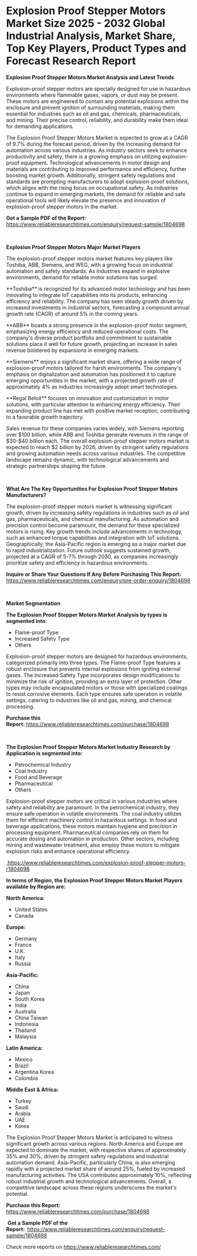 <p><h1>Explosion Proof Stepper Motors Market Size 2025 - 2032 Global Industrial Analysis, Market Share, Top Key Players, Product Types and Forecast Research Report</h1></p><p><strong>Explosion Proof Stepper Motors Market Analysis and Latest Trends</strong></p>
<p><p>Explosion-proof stepper motors are specially designed for use in hazardous environments where flammable gases, vapors, or dust may be present. These motors are engineered to contain any potential explosions within the enclosure and prevent ignition of surrounding materials, making them essential for industries such as oil and gas, chemicals, pharmaceuticals, and mining. Their precise control, reliability, and durability make them ideal for demanding applications.</p><p>The Explosion Proof Stepper Motors Market is expected to grow at a CAGR of 9.7% during the forecast period, driven by the increasing demand for automation across various industries. As industry sectors seek to enhance productivity and safety, there is a growing emphasis on utilizing explosion-proof equipment. Technological advancements in motor design and materials are contributing to improved performance and efficiency, further boosting market growth. Additionally, stringent safety regulations and standards are prompting manufacturers to adopt explosion-proof solutions, which aligns with the rising focus on occupational safety. As industries continue to expand in emerging markets, the demand for reliable and safe operational tools will likely elevate the presence and innovation of explosion-proof stepper motors in the market.</p></p>
<p><strong>Get a Sample PDF of the Report:&nbsp;</strong> <a href="https://www.reliableresearchtimes.com/enquiry/request-sample/1804698?utm_campaign=1940&utm_medium=2&utm_source=Github&utm_content=ia&utm_term=11022025&utm_id=explosion-proof-stepper-motors">https://www.reliableresearchtimes.com/enquiry/request-sample/1804698</a></p>
<p>&nbsp;</p>
<p><strong>Explosion Proof Stepper Motors Major Market Players</strong></p>
<p><p>The explosion-proof stepper motors market features key players like Toshiba, ABB, Siemens, and WEG, with a growing focus on industrial automation and safety standards. As industries expand in explosive environments, demand for reliable motor solutions has surged.</p><p>**Toshiba** is recognized for its advanced motor technology and has been innovating to integrate IoT capabilities into its products, enhancing efficiency and reliability. The company has seen steady growth driven by increased investments in industrial sectors, forecasting a compound annual growth rate (CAGR) of around 5% in the coming years.</p><p>**ABB** boasts a strong presence in the explosion-proof motor segment, emphasizing energy efficiency and reduced operational costs. The company's diverse product portfolio and commitment to sustainable solutions place it well for future growth, projecting an increase in sales revenue bolstered by expansions in emerging markets.</p><p>**Siemens** enjoys a significant market share, offering a wide range of explosion-proof motors tailored for harsh environments. The company's emphasis on digitalization and automation has positioned it to capture emerging opportunities in the market, with a projected growth rate of approximately 4% as industries increasingly adopt smart technologies.</p><p>**Regal Beloit** focuses on innovation and customization in motor solutions, with particular attention to enhancing energy efficiency. Their expanding product line has met with positive market reception, contributing to a favorable growth trajectory.</p><p>Sales revenue for these companies varies widely, with Siemens reporting over $100 billion, while ABB and Toshiba generate revenues in the range of $30-$40 billion each. The overall explosion-proof stepper motors market is expected to reach $2 billion by 2026, driven by stringent safety regulations and growing automation needs across various industries. The competitive landscape remains dynamic, with technological advancements and strategic partnerships shaping the future.</p></p>
<p>&nbsp;</p>
<p><strong>What Are The Key Opportunities For Explosion Proof Stepper Motors Manufacturers?</strong></p>
<p><p>The explosion-proof stepper motors market is witnessing significant growth, driven by increasing safety regulations in industries such as oil and gas, pharmaceuticals, and chemical manufacturing. As automation and precision control become paramount, the demand for these specialized motors is rising. Key growth trends include advancements in technology, such as enhanced torque capabilities and integration with IoT solutions. Geographically, the Asia-Pacific region is emerging as a major market due to rapid industrialization. Future outlook suggests sustained growth, projected at a CAGR of 5-7% through 2030, as companies increasingly prioritize safety and efficiency in hazardous environments.</p></p>
<p><strong>Inquire or Share Your Questions If Any Before Purchasing This Report:</strong> <a href="https://www.reliableresearchtimes.com/enquiry/pre-order-enquiry/1804698?utm_campaign=1940&utm_medium=2&utm_source=Github&utm_content=ia&utm_term=11022025&utm_id=explosion-proof-stepper-motors">https://www.reliableresearchtimes.com/enquiry/pre-order-enquiry/1804698</a></p>
<p>&nbsp;</p>
<p><strong>Market Segmentation</strong></p>
<p><strong>The Explosion Proof Stepper Motors Market Analysis by types is segmented into:</strong></p>
<p><ul><li>Flame-proof Type</li><li>Increased Safety Type</li><li>Others</li></ul></p>
<p><p>Explosion-proof stepper motors are designed for hazardous environments, categorized primarily into three types. The Flame-proof Type features a robust enclosure that prevents internal explosions from igniting external gases. The Increased Safety Type incorporates design modifications to minimize the risk of ignition, providing an extra layer of protection. Other types may include encapsulated motors or those with specialized coatings to resist corrosive elements. Each type ensures safe operation in volatile settings, catering to industries like oil and gas, mining, and chemical processing.</p></p>
<p><strong>Purchase this Report:&nbsp;</strong><a href="https://www.reliableresearchtimes.com/purchase/1804698?utm_campaign=1940&utm_medium=2&utm_source=Github&utm_content=ia&utm_term=11022025&utm_id=explosion-proof-stepper-motors">https://www.reliableresearchtimes.com/purchase/1804698</a></p>
<p>&nbsp;</p>
<p><strong>The Explosion Proof Stepper Motors Market Industry Research by Application is segmented into:</strong></p>
<p><ul><li>Petrochemical Industry</li><li>Coal Industry</li><li>Food and Beverage</li><li>Pharmaceutical</li><li>Others</li></ul></p>
<p><p>Explosion-proof stepper motors are critical in various industries where safety and reliability are paramount. In the petrochemical industry, they ensure safe operation in volatile environments. The coal industry utilizes them for efficient machinery control in hazardous settings. In food and beverage applications, these motors maintain hygiene and precision in processing equipment. Pharmaceutical companies rely on them for accurate dosing and automation in production. Other sectors, including mining and wastewater treatment, also employ these motors to mitigate explosion risks and enhance operational efficiency.</p></p>
<p><a href="https://www.reliableresearchtimes.com/explosion-proof-stepper-motors-r1804698?utm_campaign=1940&utm_medium=2&utm_source=Github&utm_content=ia&utm_term=11022025&utm_id=explosion-proof-stepper-motors">&nbsp;https://www.reliableresearchtimes.com/explosion-proof-stepper-motors-r1804698</a></p>
<p><strong>In terms of Region, the Explosion Proof Stepper Motors Market Players available by Region are:</strong></p>
<p>
    <p> <strong> North America: </strong>
        <ul>
            <li>United States</li>
            <li>Canada</li>
        </ul>
        </p> 
    <p> <strong> Europe: </strong>
        <ul>
            <li>Germany</li>
            <li>France</li>
            <li>U.K.</li>
            <li>Italy</li>
            <li>Russia</li>
        </ul>
        </p> 
    <p> <strong> Asia-Pacific: </strong>
        <ul>
            <li>China</li>
            <li>Japan</li>
            <li>South Korea</li>
            <li>India</li>
            <li>Australia</li>
            <li>China Taiwan</li>
            <li>Indonesia</li>
            <li>Thailand</li>
            <li>Malaysia</li>
        </ul>
        </p> 
    <p> <strong> Latin America: </strong>
        <ul>
            <li>Mexico</li>
            <li>Brazil</li>
            <li>Argentina Korea</li>
            <li>Colombia</li>
        </ul>
        </p> 
    <p> <strong> Middle East & Africa: </strong>
        <ul>
            <li>Turkey</li>
            <li>Saudi</li>
            <li>Arabia</li>
            <li>UAE</li>
            <li>Korea</li>
        </ul>
    </p>
    </p>
<p><p>The Explosion Proof Stepper Motors Market is anticipated to witness significant growth across various regions. North America and Europe are expected to dominate the market, with respective shares of approximately 35% and 30%, driven by stringent safety regulations and industrial automation demand. Asia-Pacific, particularly China, is also emerging rapidly with a projected market share of around 25%, fueled by increased manufacturing activities. The USA contributes approximately 10%, reflecting robust industrial growth and technological advancements. Overall, a competitive landscape across these regions underscores the market's potential.</p></p>
<p><strong>Purchase this Report: </strong><a href="https://www.reliableresearchtimes.com/purchase/1804698?utm_campaign=1940&utm_medium=2&utm_source=Github&utm_content=ia&utm_term=11022025&utm_id=explosion-proof-stepper-motors">https://www.reliableresearchtimes.com/purchase/1804698</a></p>
<p>&nbsp;<strong>Get a Sample PDF of the Report:&nbsp;&nbsp;</strong><a href="https://www.reliableresearchtimes.com/enquiry/request-sample/1804698?utm_campaign=1940&utm_medium=2&utm_source=Github&utm_content=ia&utm_term=11022025&utm_id=explosion-proof-stepper-motors">https://www.reliableresearchtimes.com/enquiry/request-sample/1804698</a></p>
<p><strong></strong></p>
<p>Check more reports on <a href="https://www.reliableresearchtimes.com/?utm_campaign=1940&utm_medium=2&utm_source=Github&utm_content=ia&utm_term=11022025&utm_id=explosion-proof-stepper-motors">https://www.reliableresearchtimes.com/</a></p>